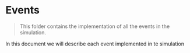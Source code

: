 # Events

> This folder contains the implementation of all the events in the simulation.

In this document we will describe each event implemented in te simulation

